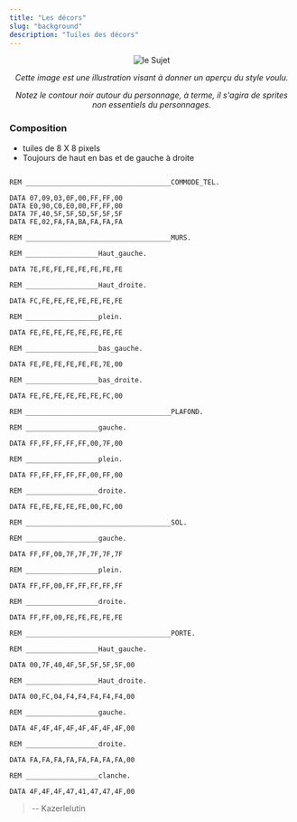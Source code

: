 ```yaml
---
title: "Les décors"
slug: "background"
description: "Tuiles des décors"
---
```


<center>

![le Sujet](/msx-project/assets/bg/poc2.png)

*Cette image est une illustration visant à donner un aperçu du style voulu.*

*Notez le contour noir autour du personnage, à terme, il s'agira de sprites non essentiels du personnages.*

</center>

### Composition
- tuiles de 8 X 8 pixels
- Toujours de haut en bas et de gauche à droite

```BASIC

REM ____________________________________COMMODE_TEL.

DATA 07,09,03,0F,00,FF,FF,00
DATA E0,90,C0,E0,00,FF,FF,00
DATA 7F,40,5F,5F,5D,5F,5F,5F
DATA FE,02,FA,FA,BA,FA,FA,FA

REM ____________________________________MURS.

REM __________________Haut_gauche.

DATA 7E,FE,FE,FE,FE,FE,FE,FE

REM __________________Haut_droite.

DATA FC,FE,FE,FE,FE,FE,FE,FE

REM __________________plein.

DATA FE,FE,FE,FE,FE,FE,FE,FE

REM __________________bas_gauche.

DATA FE,FE,FE,FE,FE,FE,7E,00

REM __________________bas_droite.

DATA FE,FE,FE,FE,FE,FE,FC,00

REM ____________________________________PLAFOND.

REM __________________gauche.

DATA FF,FF,FF,FF,FF,00,7F,00

REM __________________plein.

DATA FF,FF,FF,FF,FF,00,FF,00

REM __________________droite.

DATA FE,FE,FE,FE,FE,00,FC,00

REM ____________________________________SOL.

REM __________________gauche.

DATA FF,FF,00,7F,7F,7F,7F,7F

REM __________________plein.

DATA FF,FF,00,FF,FF,FF,FF,FF

REM __________________droite.

DATA FF,FF,00,FE,FE,FE,FE,FE

REM ____________________________________PORTE.

REM __________________Haut_gauche.

DATA 00,7F,40,4F,5F,5F,5F,5F,00

REM __________________Haut_droite.

DATA 00,FC,04,F4,F4,F4,F4,F4,00

REM __________________gauche.

DATA 4F,4F,4F,4F,4F,4F,4F,4F,00

REM __________________droite.

DATA FA,FA,FA,FA,FA,FA,FA,FA,00

REM __________________clanche.

DATA 4F,4F,4F,47,41,47,47,4F,00

```

> -- Kazerlelutin

